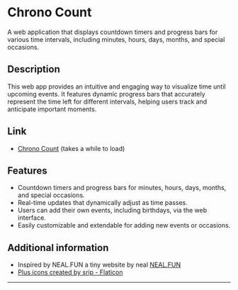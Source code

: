 # Chrono Count

A web application that displays countdown timers and progress bars for various time intervals, including minutes, hours, days, months, and special occasions.

## Description

This web app provides an intuitive and engaging way to visualize time until upcoming events. It features dynamic progress bars that accurately represent the time left for different intervals, helping users track and anticipate important moments.

## Link
- <a href="https://chrono-count.onrender.com/" title="chrono count">Chrono Count</a> (takes a while to load)

## Features

- Countdown timers and progress bars for minutes, hours, days, months, and special occasions.
- Real-time updates that dynamically adjust as time passes.
- Users can add their own events, including birthdays, via the web interface.
- Easily customizable and extendable for adding new events or occasions.


## Additional information
- Inspired by NEAL.FUN a tiny website by neal [NEAL.FUN](https://neal.fun/)
- <a href="https://www.flaticon.com/free-icons/plus" title="plus icons">Plus icons created by srip - Flaticon</a>

---
